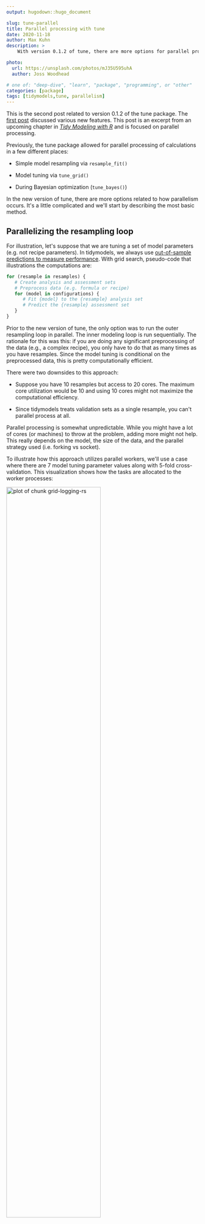 ```yaml
---
output: hugodown::hugo_document

slug: tune-parallel
title: Parallel processing with tune 
date: 2020-11-18
author: Max Kuhn
description: >
    With version 0.1.2 of tune, there are more options for parallel processing.  

photo:
  url: https://unsplash.com/photos/mJ35U595uhA
  author: Joss Woodhead

# one of: "deep-dive", "learn", "package", "programming", or "other"
categories: [package] 
tags: [tidymodels,tune, parallelism]
---
```




<!--
TODO:
* [ ] Pick category and tags (see existing with `post_tags()`)
* [ ] Find photo & update yaml metadata
* [ ] Create `thumbnail-sq.jpg`; height and width should be equal
* [ ] Create `thumbnail-wd.jpg`; width should be >5x height
* [ ] `hugodown::use_tidy_thumbnail()`
* [ ] Add intro sentence
* [ ] `use_tidy_thanks()`
-->
This is the second post related to version 0.1.2 of the tune package. The [first post]() discussed various new features. This post is an excerpt from an upcoming chapter in [_Tidy Modeling with R_](https://www.tmwr.org/) and is focused on parallel processing. 

Previously, the tune package allowed for parallel processing of calculations in a few different places: 

* Simple model resampling via `resample_fit()`

* Model tuning via `tune_grid()`

* During Bayesian optimization (`tune_bayes()`)

In the new version of tune, there are more options related to how parallelism occurs. It's a little complicated and we'll start by describing the most basic method. 

## Parallelizing the resampling loop

For illustration, let's suppose that we are tuning a set of model parameters (e.g. not recipe parameters). In tidymodels, we always use [out-of-sample predictions to measure performance](https://www.tmwr.org/resampling.html). With grid search, pseudo-code that illustrations the computations are: 


```r
for (resample in resamples) {
   # Create analysis and assessment sets
   # Preprocess data (e.g. formula or recipe)
   for (model in configurations) {
      # Fit {model} to the {resample} analysis set
      # Predict the {resample} assessment set
   }
}
```

Prior to the new version of tune, the only option was to run the outer resampling loop in parallel. The inner modeling loop is run sequentially. The rationale for this was this: if you are doing any significant preprocessing of the data (e.g., a complex recipe), you only have to do that as many times as you have resamples. Since the model tuning is conditional on the preprocessed data, this is pretty computationally efficient. 

There were two downsides to this approach: 

 * Suppose you have 10 resamples but access to 20 cores. The maximum core utilization would be 10 and using 10 cores might not maximize the computational efficiency.

 * Since tidymodels treats validation sets as a single resample, you can't parallel process at all. 

Parallel processing is somewhat unpredictable. While you might have a lot of cores (or machines) to throw at the problem, adding more might not help. This really depends on the model, the size of the data, and the parallel strategy used (i.e. forking vs socket). 

To illustrate how this approach utilizes parallel workers, we'll use a case where there are 7 model tuning parameter values along with 5-fold cross-validation. This visualization shows how the tasks are allocated to the worker processes:

<img src="figure/grid-logging-rs-1.svg" title="plot of chunk grid-logging-rs" alt="plot of chunk grid-logging-rs" width="70%" />

The code assigns each of the five resamples to their own worker process which, in this case, is a core on a single desktop machine. That worker conducts the preprocessing then loops over the models. The preprocessing happens once per resample. 

In the new version of tune, there is a control option called `parallel_over`. Setting this to a value of `"resamples"` will select this scheme to parallelize the computations. 


## Parallelizing everything

Another option that we can pursue is to take the two loops shown above and merge them into a single loop. 


```r
all_tasks <- crossing(resamples, configurations)

for (iter in all_tasks) {                           
   # Create analysis and assessment sets for {iter}
   # Preprocess data (e.g. formula or recipe)
   # Fit model {iter} to the {iter} analysis set
   # Predict the {iter} assessment set
}
```

With seven models and five resamples there are a total of 35 separate tasks that can be given to the worker processes. Foe this example, that would allow up to 35 cores/machines to run simultaneously. If we had a validation step, this would also enable the model loop to run in parallel. 

The downside to this approach is that the preprocessing is unnecessarily repeated multiple times (depending on how tasks are allocated to the worker processes). 

Taking our previous example, here is what the allocations look like if the 35 tasks are run across 10 cores: 

![plot of chunk grid-logging-all](figure/grid-logging-all-1.svg)

For each resample, the preprocessing is needlessly run six additional times. If the preprocessing is fast, this might be the best approach. 

To enable this approach, the control option is set to `parallel_over = "everything"`. 

## Automatic strategy detection

The default for `parallel_over` is `NULL`. This allows us to check and see if there are multiple resamples. If that is the case, it uses a value of `"resamples"`; otherwise, `"everything"` is used. 

## How much faster are the computations? 

As an example, we tuned a boosted tree with the `xgboost` engine on a data set of 4,000 samples. Five-fold cross-validation was used with 10 candidate models. These data required some baseline preprocessing that did not require any estimation. The preprocessing was handled three different ways:

1. Preprocess the data prior to modeling using a `dplyr` pipeline (labeled as "none" in the plots below).
2. Conduct the same preprocessing using a recipe (shown as "light" preprocessing).
3. With a recipe, add an additional step that has a high computational cost (labeled as "expensive"). 

The first and second preprocessing options are designed to measure the computational cost of the recipe. The third option measures the cost of performing redundant computations with `parallel_over = "everything"`. 

We evaluated this process using variable number of worker processes and using the two `parallel_over` options. The computer has 10 physical cores and 20 virtual cores (via hyper threading). 

Let's consider the raw execution times:

![plot of chunk grid-par-times](figure/grid-par-times-1.svg)

Since there were only five resamples, the number of cores used when `parallel_over = "resamples"` is limited to five. 

Comparing the curves in the first two panels for "none" and "light": 

* There is little difference in the execution times between the panels. This indicates, for these data, there is no real computational penalty for doing the preprocessing steps in a recipe. 

* There is some benefit for using `parallel_over = "everything"` with many cores. However, as shown below, the majority of the benefit of parallel processing occurs in the first five workers.

With the expensive preprocessing step, there is a considerable difference in execution times. Using `parallel_over = "everything"` is problematic since, even using all cores, it never achieves the execution time that `parallel_over = "resamples"` attains with five cores. This is because the costly preprocessing step is unnecessarily repeated in the computational scheme. 

## PSOCK clusters

The primary method for parallel processing on Windows computers uses a PSOCK cluster. From [_Parallel R_](https://www.oreilly.com/library/view/parallel-r/9781449317850/): 

> "The parallel package comes with two transports: 'PSOCK' and 'FORK'. The 'PSOCK' transport is a streamlined version of [snow](https://biostats.bepress.com/uwbiostat/paper193/)'s 'SOCK' transport. It starts workers using the Rscript command, and communicates between the master and workers using socket connections."

This method works on all major operating systems. 

Different parallel processing technologies work in different ways. About mid-year we started to receive a number of issue reports where PSOCK clusters were failing on Windows. This was due to how parallel workers are initialized; they really don't know anything about the main R process (e.g., what packages are loaded, what data objects should have access, etc). Those problems are now solved with the most recent versions of the parsnip, recipes, and tune packages. 

